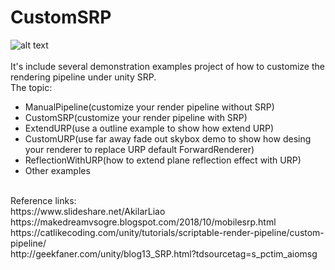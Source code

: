 # CustomSRP
![alt text](https://github.com/AkilarLiao/CustomSRP/raw/master/CustomSRP.png "Logo Title Text 1")
<br>
<br>
It's include several demonstration examples project of how to customize the rendering pipeline under unity SRP.
<br>
The topic:
<br>
* ManualPipeline(customize your render pipeline without SRP)
* CustomSRP(customize your render pipeline with SRP)
* ExtendURP(use a outline example to show how extend URP)
* CustomURP(use far away fade out skybox demo to show how desing your renderer to replace URP default ForwardRenderer)
* ReflectionWithURP(how to extend plane reflection effect with URP)
* Other examples
<br/>
Reference links:
<br/>
https://www.slideshare.net/AkilarLiao
<br/>
https://makedreamvsogre.blogspot.com/2018/10/mobilesrp.html
<br/>
https://catlikecoding.com/unity/tutorials/scriptable-render-pipeline/custom-pipeline/
<br/>
http://geekfaner.com/unity/blog13_SRP.html?tdsourcetag=s_pctim_aiomsg
